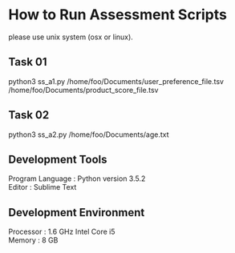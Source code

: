 # How to Run Assessment Scripts
please use unix system (osx or linux).

## Task 01
python3 ss_a1.py /home/foo/Documents/user_preference_file.tsv /home/foo/Documents/product_score_file.tsv

## Task 02
python3 ss_a2.py /home/foo/Documents/age.txt

## Development Tools
Program Language : Python version 3.5.2 </br>
Editor : Sublime Text </br>

## Development Environment
Processor : 1.6 GHz Intel Core i5 </br>
Memory : 8 GB </br>